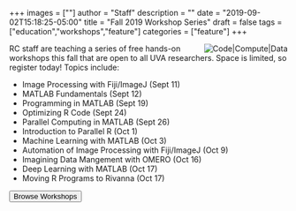 +++
images = [""]
author = "Staff"
description = ""
date = "2019-09-02T15:18:25-05:00"
title = "Fall 2019 Workshop Series"
draft = false
tags = ["education","workshops","feature"]
categories = ["feature"]
+++

<img src="/images/compute-code-data.png" alt="Code|Compute|Data" style="max-width:33%;float:right;" />

RC staff are teaching a series of free hands-on workshops this fall that are open to all UVA researchers. Space is limited, so register today! Topics include:

* Image Processing with Fiji/ImageJ (Sept 11)
* MATLAB Fundamentals (Sept 12)
* Programming in MATLAB (Sept 19)
* Optimizing R Code (Sept 24)
* Parallel Computing in MATLAB (Sept 26)
* Introduction to Parallel R (Oct 1)
* Machine Learning with MATLAB (Oct 3)
* Automation of Image Processing with Fiji/ImageJ (Oct 9)
* Imagining Data Mangement with OMERO (Oct 16)
* Deep Learning with MATLAB (Oct 17)
* Moving R Programs to Rivanna (Oct 17)

[<button class="btn btn-warning">Browse Workshops</button>](https://education.cadre.virginia.edu/)

